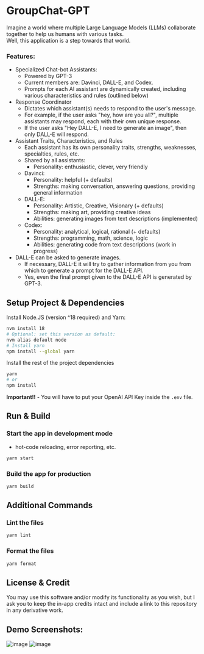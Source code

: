 # GroupChat-GPT

Imagine a world where multiple Large Language Models (LLMs) collaborate together to help us humans with various tasks.  
Well, this application is a step towards that world.


### Features: 
- Specialized Chat-bot Assistants:
  - Powered by GPT-3
  - Current members are: Davinci, DALL-E, and Codex.
  - Prompts for each AI assistant are dynamically created, including various characteristics and rules (outlined below)
- Response Coordinator
    - Dictates which assistant(s) needs to respond to the user's message.
    - For example, if the user asks "hey, how are you all?", multiple assistants may respond, each with their own unique response.
    - If the user asks "Hey DALL-E, I need to generate an image", then only DALL-E will respond.
- Assistant Traits, Characteristics, and Rules
  - Each assistant has its own personality traits, strengths, weaknesses, specialties, rules, etc.
  - Shared by all assistants:
    - Personality: enthusiastic, clever, very friendly
  - Davinci:
    - Personality: helpful (+ defaults)
    - Strengths: making conversation, answering questions, providing general information
  - DALL-E:
    - Personality: Artistic, Creative, Visionary (+ defaults)
    - Strengths: making art, providing creative ideas
    - Abilities: generating images from text descriptions (implemented)
  - Codex:
    - Personality: analytical, logical, rational (+ defaults)
    - Strengths: programming, math, science, logic
    - Abilities: generating code from text descriptions (work in progress)
- DALL-E can be asked to generate images. 
  - If necessary, DALL-E it will try to gather information from you from which to generate a prompt for the DALL-E API. 
  - Yes, even the final prompt given to the DALL-E API is generated by GPT-3.

## Setup Project & Dependencies

Install Node.JS (version ^18 required) and Yarn:

```bash
nvm install 18
# Optional: set this version as default:
nvm alias default node
# Install yarn
npm install --global yarn
```

Install the rest of the project dependencies

```bash
yarn
# or
npm install
```

**Important!!** - You will have to put your OpenAI API Key inside the `.env` file.

## Run & Build

### Start the app in development mode 
- hot-code reloading, error reporting, etc.

```bash
yarn start
```

### Build the app for production

```bash
yarn build
```

## Additional Commands

### Lint the files

```bash
yarn lint
```

### Format the files

```bash
yarn format
```

## License & Credit

You may use this software and/or modify its functionality as you wish, but I ask you to keep the in-app credits intact and include a link to this repository in any derivative work.


## Demo Screenshots:

![image](https://user-images.githubusercontent.com/14914491/209245190-6734d6a2-7935-41fc-9d4e-b7b57e2f6a53.png)
![image](https://user-images.githubusercontent.com/14914491/209996928-906cb9dc-74d4-4c92-adcd-be9ecb507570.png)
